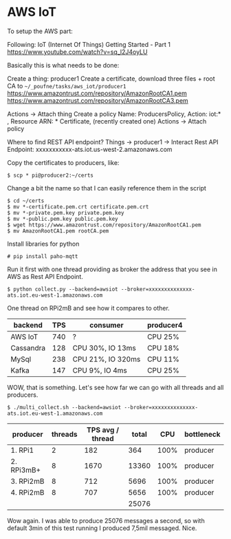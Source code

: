 # AWS IoT

To setup the AWS part:

Following: IoT (Internet Of Things) Getting Started - Part 1 https://www.youtube.com/watch?v=sq_l2J4oyLU

Basically this is what needs to be done:

Create a thing: producer1
Create a certificate, download three files + root CA to `~/_poufne/tasks/aws_iot/producer1`
  https://www.amazontrust.com/repository/AmazonRootCA1.pem
  https://www.amazontrust.com/repository/AmazonRootCA3.pem

  Actions -> Attach thing
Create a policy
  Name: ProducersPolicy, Action: iot:* , Resource ARN: *
Certificate, (recently created one) Actions -> Attach policy

Where to find REST API endpoint? Things -> producer1 -> Interact
Rest API Endpoint: xxxxxxxxxxx-ats.iot.us-west-2.amazonaws.com


Copy the certificates to producers, like:

	$ scp * pi@producer2:~/certs

Change a bit the name so that I can easily reference them in the script

	$ cd ~/certs
	$ mv *-certificate.pem.crt certificate.pem.crt
	$ mv *-private.pem.key private.pem.key
	$ mv *-public.pem.key public.pem.key
	$ wget https://www.amazontrust.com/repository/AmazonRootCA1.pem
	$ mv AmazonRootCA1.pem rootCA.pem

Install libraries for python

	# pip install paho-mqtt
	
Run it first with one thread providing as broker the address that you see in AWS as Rest API Endpoint.

	$ python collect.py --backend=awsiot --broker=xxxxxxxxxxxxxx-ats.iot.eu-west-1.amazonaws.com

One thread on RPi2mB and see how it compares to other. 

| backend   | TPS | consumer          | producer4 |
|-----------|-----|-------------------|-----------|
| AWS IoT   | 740 | ?                 | CPU 25%   |
| Cassandra | 128 | CPU 30%, IO 13ms  | CPU 18%   |
| MySql     | 238 | CPU 21%, IO 320ms | CPU 11%   |
| Kafka     | 147 | CPU 9%, IO 4ms    | CPU 25%   |

WOW, that is something. Let's see how far we can go with all threads and all producers.

	$ ./multi_collect.sh --backend=awsiot --broker=xxxxxxxxxxxxxx-ats.iot.eu-west-1.amazonaws.com 

| producer   | threads | TPS avg / thread | total | CPU  | bottleneck |
|------------|---------|------------------|-------|------|------------|
| 1. RPi1    | 2       | 182              | 364   | 100% | producer   |
| 2. RPi3mB+ | 8       | 1670             | 13360 | 100% | producer   |
| 3. RPi2mB  | 8       | 712              | 5696  | 100% | producer   |
| 4. RPi2mB  | 8       | 707              | 5656  | 100% | producer   |
|            |         |                  | 25076 |      |            |

Wow again. I was able to produce 25076 messages a second, so with default 3min of this test running I produced 7,5mil messaged. Nice.

